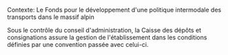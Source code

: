 Contexte: Le Fonds pour le développement d'une politique  intermodale des transports dans le massif alpin

Sous le contrôle du conseil d'administration, la Caisse des dépôts et consignations assure la gestion de l'établissement dans les conditions définies par une convention passée avec celui-ci.